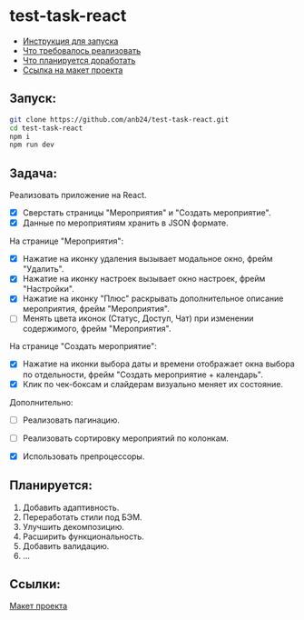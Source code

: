 # test-task-react

- [Инструкция для запуска](#запуск)
- [Что требовалось реализовать](#задача)
- [Что планируется доработать](#планируется)
- [Ссылка на макет проекта](#ссылки)



## Запуск:

```bash
git clone https://github.com/anb24/test-task-react.git
cd test-task-react
npm i
npm run dev
```



## Задача:

Реализовать приложение на React.

- [x] Сверстать страницы "Мероприятия" и "Создать мероприятие".
- [x] Данные по мероприятиям хранить в JSON формате.

На странице "Мероприятия":
- [x] Нажатие на иконку удаления вызывает модальное окно, фрейм "Удалить".
- [x] Нажатие на иконку настроек вызывает окно настроек, фрейм "Настройки".
- [x] Нажатие на иконку "Плюс" раскрывать дополнительное описание мероприятия, фрейм "Мероприятия".
- [ ] Менять цвета иконок (Статус, Доступ, Чат) при изменении содержимого, фрейм "Мероприятия".

На странице "Создать мероприятие":
- [x] Нажатие на иконки выбора даты и времени отображает окна выбора по отдельности, фрейм "Создать мероприятие + календарь".
- [x] Клик по чек-боксам и слайдерам визуально меняет их состояние.

Дополнительно:
- [ ] Реализовать пагинацию.
- [ ] Реализовать сортировку мероприятий по колонкам.
- [x] Использовать препроцессоры.



## Планируется:

1) Добавить адаптивность.
2) Переработать стили под БЭМ.
3) Улучшить декомпозицию.
4) Расширить функциональность.
5) Добавить валидацию.
6) ...



## Ссылки:

[Макет проекта](https://www.figma.com/file/NhMEYzip8VLEns24Zd3gHQ/inwebsale-v-0.2?node-id=14%3A72&t=0fyCIOwqzaTV4ZPJ-1 "Figma")


